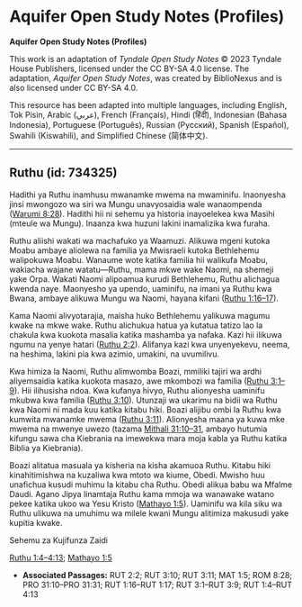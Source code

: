 # Aquifer Open Study Notes (Profiles)

**Aquifer Open Study Notes (Profiles)**

This work is an adaptation of *Tyndale Open Study Notes* © 2023 Tyndale House Publishers, licensed under the CC BY\-SA 4\.0 license. The adaptation, *Aquifer Open Study Notes*, was created by BiblioNexus and is also licensed under CC BY\-SA 4\.0\.

This resource has been adapted into multiple languages, including English, Tok Pisin, Arabic (عربي), French (Français), Hindi (हिंदी), Indonesian (Bahasa Indonesia), Portuguese (Português), Russian (Русский), Spanish (Español), Swahili (Kiswahili), and Simplified Chinese (简体中文).



--------------------------------

## Ruthu (id: 734325)

Hadithi ya Ruthu inamhusu mwanamke mwema na mwaminifu. Inaonyesha jinsi mwongozo wa siri wa Mungu unavyosaidia wale wanaompenda ([Warumi 8:28](https://ref.ly/Rom8:28)). Hadithi hii ni sehemu ya historia inayoelekea kwa Masihi (mteule wa Mungu). Inaanza kwa huzuni lakini inamalizika kwa furaha.

Ruthu aliishi wakati wa machafuko ya Waamuzi. Alikuwa mgeni kutoka Moabu ambaye aliolewa na familia ya Mwisraeli kutoka Bethlehemu walipokuwa Moabu. Wanaume wote katika familia hii walikufa Moabu, wakiacha wajane watatu—Ruthu, mama mkwe wake Naomi, na shemeji yake Orpa. Wakati Naomi alipoamua kurudi Bethlehemu, Ruthu alichagua kwenda naye. Maonyesho ya upendo, uaminifu, na imani ya Ruthu kwa Bwana, ambaye alikuwa Mungu wa Naomi, hayana kifani ([Ruthu 1:16–17](https://ref.ly/Ruth1:16-Ruth1:17)).

Kama Naomi alivyotarajia, maisha huko Bethlehemu yalikuwa magumu kwake na mkwe wake. Ruthu alichukua hatua ya kutatua tatizo lao la chakula kwa kuokota masalia katika mashamba ya nafaka. Kazi hii ilikuwa ngumu na yenye hatari ([Ruthu 2:2](https://ref.ly/Ruth2:2)). Alifanya kazi kwa unyenyekevu, neema, na heshima, lakini pia kwa azimio, umakini, na uvumilivu.

Kwa himiza la Naomi, Ruthu alimwomba Boazi, mmiliki tajiri wa ardhi aliyemsaidia katika kuokota masazo, awe mkombozi wa familia ([Ruthu 3:1–9](https://ref.ly/Ruth3:1-Ruth3:9)). Hii ilihusisha ndoa. Kwa kufanya hivyo, Ruthu alionyesha uaminifu mkubwa kwa familia ([Ruthu 3:10](https://ref.ly/Ruth3:10)). Utunzaji wa ukarimu na bidii wa Ruthu kwa Naomi ni mada kuu katika kitabu hiki. Boazi alijibu ombi la Ruthu kwa kumwita mwanamke mwema ([Ruthu 3:11](https://ref.ly/Ruth3:11)). Alionyesha maana ya kuwa mke mwema na mwenye uwezo (tazama [Mithali 31:10–31](https://ref.ly/Prov31:10-Prov31:31), ambayo hutumia kifungu sawa cha Kiebrania na imewekwa mara moja kabla ya Ruthu katika Biblia ya Kiebrania).

Boazi alitatua masuala ya kisheria na kisha akamuoa Ruthu. Kitabu hiki kinahitimishwa na kuzaliwa kwa mtoto wa kiume, Obedi. Mwisho huu unafichua kusudi muhimu la kitabu cha Ruthu. Obedi alikua babu wa Mfalme Daudi. Agano Jipya linamtaja Ruthu kama mmoja wa wanawake watano pekee katika ukoo wa Yesu Kristo ([Mathayo 1:5](https://ref.ly/Matt1:5)). Uaminifu wa kila siku wa Ruthu ulikuwa na umuhimu wa milele kwani Mungu alitimiza makusudi yake kupitia kwake.

Sehemu za Kujifunza Zaidi

[Ruthu 1:4–4:13](https://ref.ly/Ruth1:4-Ruth4:13); [Mathayo 1:5](https://ref.ly/Matt1:5) 

* **Associated Passages:** RUT 2:2; RUT 3:10; RUT 3:11; MAT 1:5; ROM 8:28; PRO 31:10–PRO 31:31; RUT 1:16–RUT 1:17; RUT 3:1–RUT 3:9; RUT 1:4–RUT 4:13

